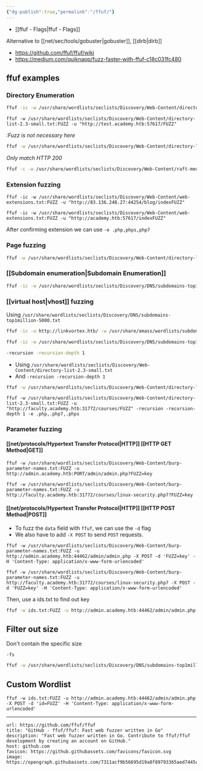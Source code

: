 ```yaml
---
{"dg-publish":true,"permalink":"/ffuf/"}
---
```


- [[ffuf - Flags\|ffuf - Flags]]

Alternative to [[net/sec/tools/gobuster\|gobuster]], [[dirb\|dirb]]

- https://github.com/ffuf/ffuf/wiki
- https://medium.com/quiknapp/fuzz-faster-with-ffuf-c18c031fc480


## ffuf examples

### Directory Enumeration

```bash
ffuf -ic -w /usr/share/wordlists/seclists/Discovery/Web-Content/directory-list-2.3-small.txt:FUZZ -u "http://83.136.248.27:44254/FUZZ"
```

```
ffuf -w /usr/share/wordlists/seclists/Discovery/Web-Content/directory-list-2.3-small.txt:FUZZ -u "http://test.academy.htb:57617/FUZZ"
```

_:Fuzz is not necessary here_
```bash
ffuf -w /usr/share/wordlists/seclists/Discovery/Web-Content/directory-list-2.3-small.txt -u "http://83.136.248.27:44254/FUZZ"
```
_Only match HTTP 200_
```bash
ffuf -c -w /usr/share/wordlists/seclists/Discovery/Web-Content/raft-medium-directories.txt -u "http://sea.htb/FUZZ" -t 200
```

### Extension fuzzing

```shell-session
ffuf -ic -w /usr/share/wordlists/seclists/Discovery/Web-Content/web-extensions.txt:FUZZ -u "http://83.136.248.27:44254/blog/indexFUZZ"
```

```
ffuf -ic -w /usr/share/wordlists/seclists/Discovery/Web-Content/web-extensions.txt:FUZZ -u "http://academy.htb:57617/indexFUZZ"
```

After confirming extension we can use `-e .php,phps,php7`
### Page fuzzing 

```bash
ffuf -w /usr/share/wordlists/seclists/Discovery/Web-Content/directory-list-2.3-small.txt:FUZZ -u http://83.136.248.27:44254/blog/FUZZ.php
```

### [[Subdomain enumeration\|Subdomain Enumeration]] 

```bash
ffuf -ic -w /usr/share/wordlists/seclists/Discovery/DNS/subdomains-top1million-5000.txt:FUZZ -u http://FUZZ.inlanefreight.com
```

### [[virtual host\|vhost]] fuzzing

Using `/usr/share/wordlists/seclists/Discovery/DNS/subdomains-top1million-5000.txt`

```bash
ffuf -ic -u http://linkvortex.htb/ -w /usr/share/amass/wordlists/subdomains-top1mil-5000.txt -H "Host:FUZZ.linkvortex.htb"  -mc 200
```

```bash
ffuf -ic -w /usr/share/wordlists/seclists/Discovery/DNS/subdomains-top1million-5000.txt:FUZZ -u http://academy.htb:PORT/ -H 'Host: FUZZ.academy.htb'
```



<div class="transclusion internal-embed is-loaded"><div class="markdown-embed">




```bash
-recursion -recursion-depth 1
```

- Using `/usr/share/wordlists/seclists/Discovery/Web-Content/directory-list-2.3-small.txt`
- And `-recursion -recursion-depth 1` 


```bash
ffuf -w /usr/share/wordlists/seclists/Discovery/Web-Content/directory-list-2.3-small.txt:FUZZ -u http://83.136.248.27:44254/FUZZ -recursion -recursion-depth 1 -e .php -v
```

```
ffuf -w /usr/share/wordlists/seclists/Discovery/Web-Content/directory-list-2.3-small.txt:FUZZ -u "http://faculty.academy.htb:31772/courses/FUZZ" -recursion -recursion-depth 1 -e .php,.php7,.phps
```

</div></div>


### Parameter fuzzing

#### [[net/protocols/Hypertext Transfer Protocol\|HTTP]] [[HTTP GET Method\|GET]]
```shell-session
ffuf -w /usr/share/wordlists/seclists/Discovery/Web-Content/burp-parameter-names.txt:FUZZ -u http://admin.academy.htb:PORT/admin/admin.php?FUZZ=key 
```

```shell-session
ffuf -w /usr/share/wordlists/seclists/Discovery/Web-Content/burp-parameter-names.txt:FUZZ -u http://faculty.academy.htb:31772/courses/linux-security.php7?FUZZ=key 
```
#### [[net/protocols/Hypertext Transfer Protocol\|HTTP]] [[HTTP POST Method\|POST]]

- To fuzz the `data` field with `ffuf`, we can use the `-d` flag
- We also have to add `-X POST` to send `POST` requests.

```shell-session
ffuf -w /usr/share/wordlists/seclists/Discovery/Web-Content/burp-parameter-names.txt:FUZZ -u http://admin.academy.htb:44462/admin/admin.php -X POST -d 'FUZZ=key' -H 'Content-Type: application/x-www-form-urlencoded' 
```


```shell-session
ffuf -w /usr/share/wordlists/seclists/Discovery/Web-Content/burp-parameter-names.txt:FUZZ -u http://faculty.academy.htb:31772/courses/linux-security.php7 -X POST -d 'FUZZ=key' -H 'Content-Type: application/x-www-form-urlencoded' 
```
Then, use a ids.txt to find out key


```bash
ffuf -w ids.txt:FUZZ -u http://admin.academy.htb:44462/admin/admin.php -X POST -d 'id=FUZZ' -H 'Content-Type: application/x-www-form-urlencoded'
```
## Filter out size

Don't contain the specific size

`-fs`

```bash
ffuf -w /usr/share/wordlists/seclists/Discovery/DNS/subdomains-top1million-5000.txt:FUZZ -u http://academy.htb:41028/ -H 'Host: FUZZ.academy.htb' -fs 986
```

## Custom Wordlist

```
ffuf -w ids.txt:FUZZ -u http://admin.academy.htb:44462/admin/admin.php -X POST -d 'id=FUZZ' -H 'Content-Type: application/x-www-form-urlencoded' 
```

---

```cardlink
url: https://github.com/ffuf/ffuf
title: "GitHub - ffuf/ffuf: Fast web fuzzer written in Go"
description: "Fast web fuzzer written in Go. Contribute to ffuf/ffuf development by creating an account on GitHub."
host: github.com
favicon: https://github.githubassets.com/favicons/favicon.svg
image: https://opengraph.githubassets.com/7311acf9b56695d19a8f89793365aed7445cd7ff072a66ccb9f947f9e6e63659/ffuf/ffuf
```


